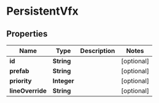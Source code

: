 

# PersistentVfx


## Properties

| Name | Type | Description | Notes |
|------------ | ------------- | ------------- | -------------|
|**id** | **String** |  |  [optional] |
|**prefab** | **String** |  |  [optional] |
|**priority** | **Integer** |  |  [optional] |
|**lineOverride** | **String** |  |  [optional] |



